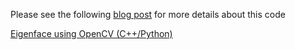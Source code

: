 Please see the following [blog post](https://www.learnopencv.com/eigenface-using-opencv-c-python/) for more details about this code

[Eigenface using OpenCV (C++/Python)](https://www.learnopencv.com/eigenface-using-opencv-c-python/)
